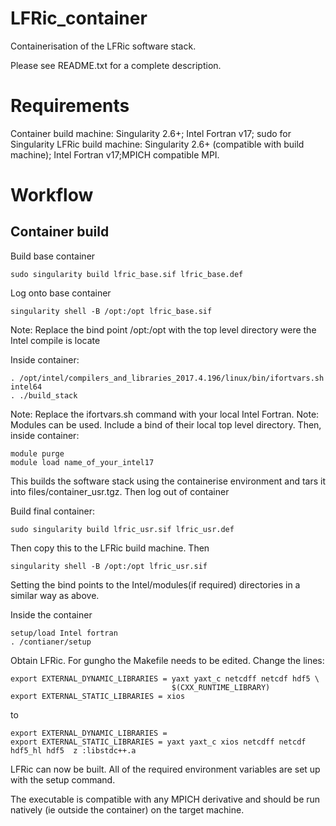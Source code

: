 # LFRic_container

Containerisation of the LFRic software stack.

Please see README.txt for a complete description.

# Requirements
Container build machine: Singularity 2.6+; Intel Fortran v17; sudo for Singularity
LFRic build machine: Singularity 2.6+ (compatible with build machine); Intel Fortran v17;MPICH compatible MPI.

# Workflow

## Container build
Build base container
```
sudo singularity build lfric_base.sif lfric_base.def
```

Log onto base container
```
singularity shell -B /opt:/opt lfric_base.sif
```
Note: Replace the bind point /opt:/opt with the top level directory were the Intel compile is locate

Inside container:
```
. /opt/intel/compilers_and_libraries_2017.4.196/linux/bin/ifortvars.sh  intel64
. ./build_stack
```
Note: Replace the ifortvars.sh command with your local Intel Fortran.
Note: Modules can be used. Include a bind of their local top level directory. Then, inside container:
```
module purge
module load name_of_your_intel17
```
This builds the software stack using the containerise environment and tars it into files/container_usr.tgz.
Then log out of container

Build final container:
```
sudo singularity build lfric_usr.sif lfric_usr.def
```

Then copy this to the LFRic build machine. Then
```
singularity shell -B /opt:/opt lfric_usr.sif
```
Setting the bind points to the Intel/modules(if required) directories in a similar way as above.

Inside the container
```
setup/load Intel fortran
. /contianer/setup
```
Obtain LFRic. For gungho the Makefile needs to be edited. Change the lines:
```
export EXTERNAL_DYNAMIC_LIBRARIES = yaxt yaxt_c netcdff netcdf hdf5 \
                                    $(CXX_RUNTIME_LIBRARY)
export EXTERNAL_STATIC_LIBRARIES = xios
```
to
```
export EXTERNAL_DYNAMIC_LIBRARIES = 
export EXTERNAL_STATIC_LIBRARIES = yaxt yaxt_c xios netcdff netcdf hdf5_hl hdf5  z :libstdc++.a
```
LFRic can now be built. All of the required environment variables are set up with the setup command.

The executable is compatible with any MPICH derivative and should be run natively (ie outside the container) on the target machine.